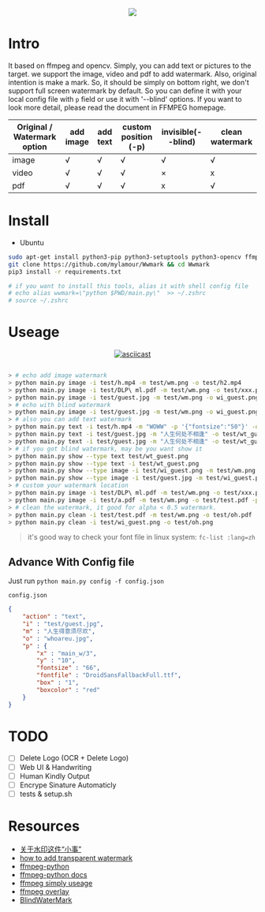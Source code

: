 <div align=center>
<img src="https://user-images.githubusercontent.com/12653147/74099251-93627880-4b5c-11ea-9340-823cbc9eede6.png" />
</div>


# Intro

It based on ffmpeg and opencv. Simply, you can add text or pictures to the target. we support the image, video and pdf to add watermark. Also, original intention is make a mark. So, it should be simply on bottom right, we don't support full screen watermark by default. So you can define it with your local config file with `p` field or use it with '--blind' options. If you want to look more detail, please read the document in FFMPEG homepage. 

| Original / Watermark option | add image | add text | custom position (-p) | invisible(--blind) | clean watermark |
|-----------------------------|-----------|----------|----------------------|--------------------|-----------------|
| image                       | √         | √        | √                    | √                  | √               |
| video                       | √         | √        | √                    | ×                  | x               |
| pdf                         | √         | √        | √                    | x                  | √               |

# Install

* Ubuntu

```bash
sudo apt-get install python3-pip python3-setuptools python3-opencv ffmpeg
git clone https://github.com/mylamour/Wwmark && cd Wwmark
pip3 install -r requirements.txt

# if you want to install this tools, alias it with shell config file
# echo alias wwmark=\"python $PWD/main.py\"  >> ~/.zshrc
# source ~/.zshrc

```

# Useage

<div align=center>

[![asciicast](https://asciinema.org/a/7cwAWEuXm3BN9E10hwhirTm5b.svg)](https://asciinema.org/a/7cwAWEuXm3BN9E10hwhirTm5b)

</div>

```bash

> # echo add image watermark
> python main.py image -i test/h.mp4 -m test/wm.png -o test/h2.mp4
> python main.py image -i test/DLP\ ml.pdf -m test/wm.png -o test/xxx.pdf
> python main.py image -i test/guest.jpg -m test/wm.png -o wi_guest.png
> # echo with blind watermark
> python main.py image -i test/guest.jpg -m test/wm.png -o wi_guest.png --blind
> # also you can add text watermark
> python main.py text -i test/h.mp4 -m "WOWW" -p '{"fontsize":"50"}' -o test/h3.mp4
> python main.py text -i test/guest.jpg -m "人生何处不相逢" -o test/wt_guest.png
> python main.py text -i test/guest.jpg -m "人生何处不相逢" -o test/wt_guest.png --blind
> # if you got blind watermark, may be you want show it
> python main.py show --type text test/wt_guest.png
> python main.py show --type text -i test/wt_guest.png
> python main.py show --type image -i test/wi_guest.png -m test/wm.png -o wm.show.png
> python main.py show --type image -i test/guest.jpg -m test/wi_guest.png -o wm.show.png
> # custom your watermark location
> python main.py image -i test/DLP\ ml.pdf -m test/wm.png -o test/xxx.pdf -p center
> python main.py image -i test/a.pdf -m test/wm.png -o test/test.pdf -p '{"x": "main_w-overlay_w-5","y": "5"}'
> # clean the watermark, it good for alpha < 0.5 watermark. 
> python main.py clean -i test/test.pdf -m test/wm.png -o test/oh.pdf
> python main.py clean -i test/wi_guest.png -o test/oh.png 
```

> it's good way to check your font file in linux system: `fc-list :lang=zh`

## Advance With Config file

Just run `python main.py config -f config.json`

`config.json` 
```json
{
    "action" : "text",
    "i" : "test/guest.jpg",
    "m" : "人生得意须尽欢",
    "o" : "whoareu.jpg",
    "p" : { 
        "x" : "main_w/3",
        "y" : "10",
        "fontsize" : "66",
        "fontfile" : "DroidSansFallbackFull.ttf",
        "box" : "1",
        "boxcolor" : "red"
    }
}
```

# TODO

* [ ] Delete Logo (OCR + Delete Logo)
* [ ] Web UI & Handwriting
* [ ] Human Kindly Output
* [ ] Encrype Sinature Automaticly
* [ ] tests & setup.sh

# Resources

* [关于水印这件“小事”](https://github.com/mylamour/blog/issues/71)
* [how to add transparent watermark](https://stackoverflow.com/questions/10918907/how-to-add-transparent-watermark-in-center-of-a-video-with-ffmpeg)
* [ffmpeg-python](https://github.com/kkroening/ffmpeg-python/)
* [ffmpeg-python docs](https://kkroening.github.io/ffmpeg-python/)
* [ffmpeg simply useage](http://iami.xyz/Image-Parse/)
* [ffmpeg overlay](https://ffmpeg.org/ffmpeg-filters.html#overlay-1)
* [BlindWaterMark](https://github.com/chishaxie/BlindWaterMark)